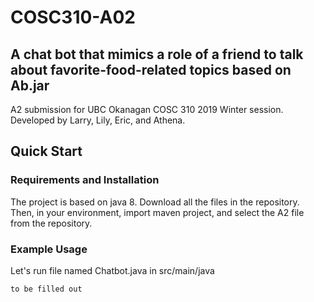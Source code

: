 # COSC310-A02

A chat bot that mimics a role of a friend to talk about favorite-food-related topics based on Ab.jar
---
A2 submission for UBC Okanagan COSC 310 2019 Winter session. Developed by Larry, Lily, Eric, and Athena. 

## Quick Start

### Requirements and Installation

The project is based on java 8.
Download all the files in the repository. Then, in your environment, import maven project, and select the A2 file from the repository.

### Example Usage

Let's run file named Chatbot.java in src/main/java

``
to be filled out
``
